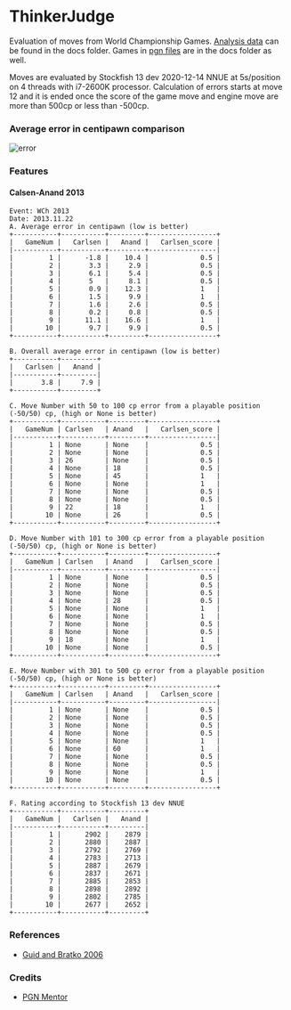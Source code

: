 # ThinkerJudge
Evaluation of moves from World Championship Games. [Analysis data](https://github.com/fsmosca/ThinkerJudge/blob/main/docs/human_eval.csv) can be found in the docs folder. Games in [pgn files](https://github.com/fsmosca/ThinkerJudge/tree/main/docs/pgn) are in the docs folder as well.

Moves are evaluated by Stockfish 13 dev 2020-12-14 NNUE at 5s/position on 4 threads with i7-2600K processor. Calculation of errors starts at move 12 and it is ended once the score of the game move and engine move are more than 500cp or less than -500cp.

### Average error in centipawn comparison

![error](https://i.imgur.com/ODKUR5q.png)

### Features
#### Calsen-Anand 2013

```
Event: WCh 2013
Date: 2013.11.22
A. Average error in centipawn (low is better)
+-----------+-----------+---------+-----------------+
|   GameNum |   Carlsen |   Anand |   Carlsen_score |
|-----------+-----------+---------+-----------------|
|         1 |      -1.8 |    10.4 |             0.5 |
|         2 |       3.3 |     2.9 |             0.5 |
|         3 |       6.1 |     5.4 |             0.5 |
|         4 |       5   |     8.1 |             0.5 |
|         5 |       0.9 |    12.3 |             1   |
|         6 |       1.5 |     9.9 |             1   |
|         7 |       1.6 |     2.6 |             0.5 |
|         8 |       0.2 |     0.8 |             0.5 |
|         9 |      11.1 |    16.6 |             1   |
|        10 |       9.7 |     9.9 |             0.5 |
+-----------+-----------+---------+-----------------+

B. Overall average error in centipawn (low is better)
+-----------+---------+
|   Carlsen |   Anand |
|-----------+---------|
|       3.8 |     7.9 |
+-----------+---------+

C. Move Number with 50 to 100 cp error from a playable position (-50/50) cp, (high or None is better)
+-----------+-----------+---------+-----------------+
|   GameNum | Carlsen   | Anand   |   Carlsen_score |
|-----------+-----------+---------+-----------------|
|         1 | None      | None    |             0.5 |
|         2 | None      | None    |             0.5 |
|         3 | 26        | None    |             0.5 |
|         4 | None      | 18      |             0.5 |
|         5 | None      | 45      |             1   |
|         6 | None      | None    |             1   |
|         7 | None      | None    |             0.5 |
|         8 | None      | None    |             0.5 |
|         9 | 22        | 18      |             1   |
|        10 | None      | 26      |             0.5 |
+-----------+-----------+---------+-----------------+

D. Move Number with 101 to 300 cp error from a playable position (-50/50) cp, (high or None is better)
+-----------+-----------+---------+-----------------+
|   GameNum | Carlsen   | Anand   |   Carlsen_score |
|-----------+-----------+---------+-----------------|
|         1 | None      | None    |             0.5 |
|         2 | None      | None    |             0.5 |
|         3 | None      | None    |             0.5 |
|         4 | None      | 28      |             0.5 |
|         5 | None      | None    |             1   |
|         6 | None      | None    |             1   |
|         7 | None      | None    |             0.5 |
|         8 | None      | None    |             0.5 |
|         9 | 18        | None    |             1   |
|        10 | None      | None    |             0.5 |
+-----------+-----------+---------+-----------------+

E. Move Number with 301 to 500 cp error from a playable position (-50/50) cp, (high or None is better)
+-----------+-----------+---------+-----------------+
|   GameNum | Carlsen   | Anand   |   Carlsen_score |
|-----------+-----------+---------+-----------------|
|         1 | None      | None    |             0.5 |
|         2 | None      | None    |             0.5 |
|         3 | None      | None    |             0.5 |
|         4 | None      | None    |             0.5 |
|         5 | None      | None    |             1   |
|         6 | None      | 60      |             1   |
|         7 | None      | None    |             0.5 |
|         8 | None      | None    |             0.5 |
|         9 | None      | None    |             1   |
|        10 | None      | None    |             0.5 |
+-----------+-----------+---------+-----------------+

F. Rating according to Stockfish 13 dev NNUE
+-----------+-----------+---------+
|   GameNum |   Carlsen |   Anand |
|-----------+-----------+---------|
|         1 |      2902 |    2879 |
|         2 |      2880 |    2887 |
|         3 |      2792 |    2769 |
|         4 |      2783 |    2713 |
|         5 |      2887 |    2679 |
|         6 |      2837 |    2671 |
|         7 |      2885 |    2853 |
|         8 |      2898 |    2892 |
|         9 |      2802 |    2785 |
|        10 |      2677 |    2652 |
+-----------+-----------+---------+
```

### References
* [Guid and Bratko 2006](https://ailab.si/matej/doc/Computer_Analysis_of_World_Chess_Champions.pdf)

### Credits
* [PGN Mentor](https://www.pgnmentor.com/files.html)
